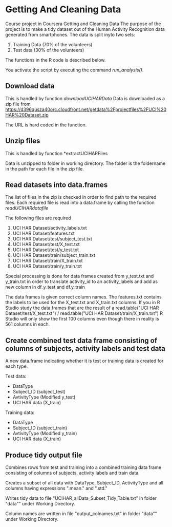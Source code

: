 # Getting And Cleaning Data
Course project in Coursera Getting and Cleaning Data
The purpose of the project is to make a tidy dataset out of the Human Activity Recognition data generated from smartphones. The data is split inyto two sets:

1. Training Data (70% of the volunteers)
2. Test data (30% of the volunteers)

The functions in the R code is described below.

You activate the script by executing the command *run_analysis()*.

## Download data
This is handled by function *downloadUCIHARData*
Data is downloaded as a zip file from https://d396qusza40orc.cloudfront.net/getdata%2Fprojectfiles%2FUCI%20HAR%20Dataset.zip

The URL is hard coded in the function.

## Unzip files
This is handled by function *extractUCIHARFiles

Data is unzipped to folder in working directory. The folder is the foldername in the path for each file in the zip file.

## Read datasets into data.frames
The list of files in the zip is checked in order to find path to the required files.
Each required file is read into a data.frame by calling the function *readUCIHARdatafile*

The following files are required

1. UCI HAR Dataset/activity_labels.txt
2. UCI HAR Dataset/features.txt
3. UCI HAR Dataset/test/subject_test.txt
3. UCI HAR Dataset/test/X_test.txt
5. UCI HAR Dataset/test/y_test.txt
6. UCI HAR Dataset/train/subject_train.txt
7. UCI HAR Dataset/train/X_train.txt
8. UCI HAR Dataset/train/y_train.txt

Special processing is done for data frames created from y_test.txt and y_train.txt in order to translate activity_id to an activity_labels and add as new column in df_y_test and df.y_train

The data frames is given correct column names. The features.txt contains the labels to be used for the X_test.txt and X_train.txt columns. If you in R Studio study the data.frames that are the result of a read.table("UCI HAR Dataset/test/X_test.txt") / read.table("UCI HAR Dataset/train/X_train.txt") R Studio will only show the first 100 columns even though there in reality is 561 columns in each.   

## Create combined test data frame consisting of columns of subjects, activity labels and test data
A new data.frame indicating whether it is test or training data is created for each type.

Test data:

* DataType
* Subject_ID (subject_test)
* AvtivityType (Modified y_test)
* UCI HAR data (X_train)

Training data: 

* DataType
* Subject_ID (subject_train)
* AvtivityType (Modified y_train)
* UCI HAR data (X_train)

## Produce tidy output file
Combines rows from test and training into a combined training data frame consisting of columns of subjects, activity labels and train data.

Creates a subset of all data with DataType, Subject_ID, ActivityType and all columns having expressions ".mean." and ".std."

Writes tidy data to file "UCIHAR_allData_Subset_Tidy_Table.txt" in folder "data"" under Working Directory.

Column names are written in file "output_colnames.txt" in folder "data"" under Working Directory.
